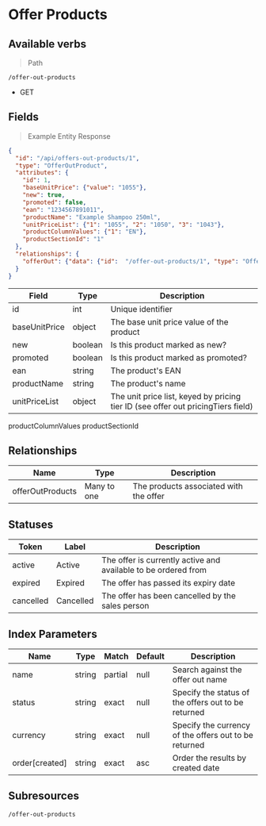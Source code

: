 # Offer Products

## Available verbs

> Path

```
/offer-out-products
```

* GET

## Fields

> Example Entity Response

```json
{
  "id": "/api/offers-out-products/1",
  "type": "OfferOutProduct",
  "attributes": {
    "id": 1,
    "baseUnitPrice": {"value": "1055"},
    "new": true,
    "promoted": false,
    "ean": "1234567891011",
    "productName": "Example Shampoo 250ml",
    "unitPriceList": {"1": "1055", "2": "1050", "3": "1043"},
    "productColumnValues": {"1": "EN"},
    "productSectionId": "1"
  },
  "relationships": {
    "offerOut": {"data": {"id":  "/offer-out-products/1", "type": "OfferOutProduct"}}
  }
}
```

Field | Type | Description
----- | ---  | -----------
id | int | Unique identifier
baseUnitPrice | object | The base unit price value of the product
new | boolean | Is this product marked as new?
promoted | boolean | Is this product marked as promoted?
ean | string | The product's EAN
productName | string | The product's name
unitPriceList | object | The unit price list, keyed by pricing tier ID (see offer out pricingTiers field)
productColumnValues
productSectionId


## Relationships

Name | Type | Description
---- | ---- | -----------
offerOutProducts | Many to one | The products associated with the offer

## Statuses

Token | Label | Description
----- | ----- | -----------
active | Active | The offer is currently active and available to be ordered from
expired | Expired | The offer has passed its expiry date
cancelled | Cancelled | The offer has been cancelled by the sales person 

## Index Parameters

Name | Type | Match | Default | Description
---- | ---- | ----- | ------- | -----------
name | string | partial | null | Search against the offer out name
status | string | exact | null | Specify the status of the offers out to be returned
currency | string | exact | null | Specify the currency of the offers out to be returned
order\[created] | string | exact | asc | Order the results by created date

## Subresources

`/offer-out-products`
